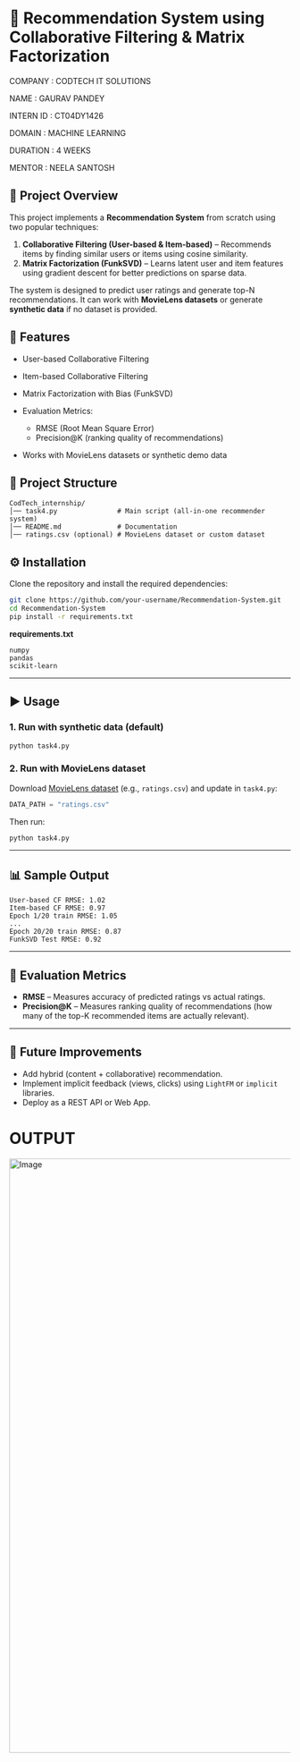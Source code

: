 # 📌 Recommendation System using Collaborative Filtering & Matrix Factorization
COMPANY : CODTECH IT SOLUTIONS

NAME : GAURAV PANDEY

INTERN ID : CT04DY1426

DOMAIN : MACHINE LEARNING

DURATION : 4 WEEKS

MENTOR : NEELA SANTOSH

## 📖 Project Overview

This project implements a **Recommendation System** from scratch using two popular techniques:

1. **Collaborative Filtering (User-based & Item-based)** – Recommends items by finding similar users or items using cosine similarity.
2. **Matrix Factorization (FunkSVD)** – Learns latent user and item features using gradient descent for better predictions on sparse data.

The system is designed to predict user ratings and generate top-N recommendations. It can work with **MovieLens datasets** or generate **synthetic data** if no dataset is provided.

## 🚀 Features

* User-based Collaborative Filtering
* Item-based Collaborative Filtering
* Matrix Factorization with Bias (FunkSVD)
* Evaluation Metrics:

  * RMSE (Root Mean Square Error)
  * Precision@K (ranking quality of recommendations)
* Works with MovieLens datasets or synthetic demo data

## 📂 Project Structure

```
CodTech_internship/
│── task4.py               # Main script (all-in-one recommender system)
│── README.md              # Documentation
│── ratings.csv (optional) # MovieLens dataset or custom dataset
```

## ⚙️ Installation

Clone the repository and install the required dependencies:

```bash
git clone https://github.com/your-username/Recommendation-System.git
cd Recommendation-System
pip install -r requirements.txt
```

**requirements.txt**

```
numpy
pandas
scikit-learn
```

---

## ▶️ Usage

### 1. Run with synthetic data (default)

```bash
python task4.py
```

### 2. Run with MovieLens dataset

Download [MovieLens dataset](https://grouplens.org/datasets/movielens/) (e.g., `ratings.csv`) and update in `task4.py`:

```python
DATA_PATH = "ratings.csv"
```

Then run:

```bash
python task4.py
```

---

## 📊 Sample Output

```
User-based CF RMSE: 1.02
Item-based CF RMSE: 0.97
Epoch 1/20 train RMSE: 1.05
...
Epoch 20/20 train RMSE: 0.87
FunkSVD Test RMSE: 0.92
```

---

## 📌 Evaluation Metrics

* **RMSE** – Measures accuracy of predicted ratings vs actual ratings.
* **Precision@K** – Measures ranking quality of recommendations (how many of the top-K recommended items are actually relevant).

---

## 🌟 Future Improvements

* Add hybrid (content + collaborative) recommendation.
* Implement implicit feedback (views, clicks) using `LightFM` or `implicit` libraries.
* Deploy as a REST API or Web App.

# OUTPUT
<img width="1859" height="1063" alt="Image" src="https://github.com/user-attachments/assets/afbf06e4-ff9a-4ca6-abf4-863ffbf13d71" />
